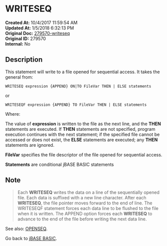 # WRITESEQ

**Created At:** 10/4/2017 11:59:54 AM  
**Updated At:** 1/5/2018 6:32:13 PM  
**Original Doc:** [279570-writeseq](https://docs.jbase.com/36868-jbase-basic/279570-writeseq)  
**Original ID:** 279570  
**Internal:** No  

## Description

This statement will write to a file opened for sequential access. It takes the general from:

```
WRITESEQ expression {APPEND} ON|TO FileVar THEN | ELSE statements
```

or

```
WRITESEQF expression {APPEND} TO FileVar THEN | ELSE statements
```

Where:

The value of **expression** is written to the file as the next line, and the **THEN** statements are executed. If **THEN** statements are not specified, program execution continues with the next statement; if the specified file cannot be accessed or does not exist, the **ELSE** statements are executed; any **THEN** statements are ignored.

**FileVar** specifies the file descriptor of the file opened for sequential access.

**Statements** are conditional jBASE BASIC statements

## Note

> Each **WRITESEQ** writes the data on a line of the sequentially opened file. Each data is suffixed with a new line character. After each **WRITESEQ**, the file pointer moves forward to the end of line. The WRITESEQF statement forces each data line to be flushed to the file when it is written. The APPEND option forces each **WRITESEQ** to advance to the end of the file before writing the next data line.

See also: [OPENSEQ](./../openseq).

Go back to [jBASE BASIC](./../jbase-basic-programmers-reference-guide).
